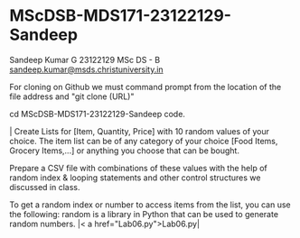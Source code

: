 # MScDSB-MDS171-23122129-Sandeep      
                                                                                                  
Sandeep Kumar G
23122129
MSc DS - B
sandeep.kumar@msds.christuniversity.in

For cloning on Github we must command prompt from the location of the file address and "git clone (URL)"

cd MScDSB-MDS171-23122129-Sandeep 
code.






| Create Lists for [Item, Quantity, Price] with 10 random values of your choice.
The item list can be of any category of your choice [Food Items, Grocery Items,...] or anything you choose that can be bought.

Prepare a CSV file with combinations of these values with the help of random index & looping statements and other control structures we discussed in class.

To get a random index or number to access items from the list, you can use the following:
random is a library in Python that can be used to generate random numbers. |< a href="Lab06.py">Lab06.py</a>|


